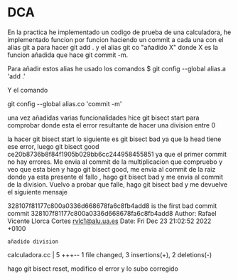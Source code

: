 # DCA
En la practica he implementado un codigo de prueba de una calculadora, he implementado funcion por funcion haciendo un commit a cada una con el alias git a para hacer git add . y el alias git co "añadido X" donde X es la funcion añadida que hace git commit -m.

Para añadir estos alias he usado los comandos
$ git config --global alias.a 'add .'

Y el comando

git config --global alias.co 'commit -m'




una vez añadidas varias funcionalidades hice git bisect start para comprobar donde esta el error resultante de hacer una division entre 0

la hacer git bisect start lo siguiente es git bisect bad ya que la head tiene ese error, luego git bisect good ce20b8736b8f84f1905b029bb6cc244958455851 ya que el primer commit no hay errores. Me envia al commit de la multiplicacion que compruebo y veo que esta bien y hago git bisect good, me envia al commit de la raiz donde ya esta presente el fallo , hago git bisect bad y me envia al commit de la division. Vuelvo a probar que falle, hago git bisect bad y me devuelve el siguiente mensaje

328107f81177c800a0336d668678fa6c8fb4add8 is the first bad commit
commit 328107f81177c800a0336d668678fa6c8fb4add8
Author: Rafael Vicente Llorca Cortes <rvlc1@alu.ua.es>
Date:   Fri Dec 23 21:02:52 2022 +0100

    añadido division

 calculadora.cc | 5 +++--
 1 file changed, 3 insertions(+), 2 deletions(-)

hago git bisect reset, modifico el error  y lo subo corregido